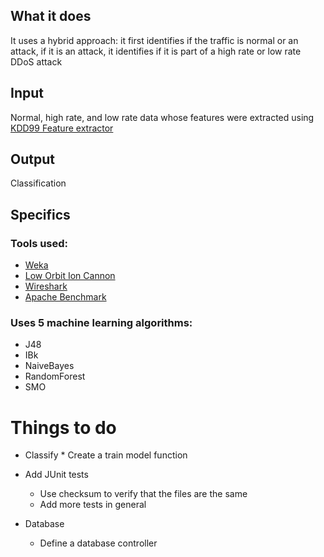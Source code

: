 ## What it does
It uses a hybrid approach: it first identifies if the traffic is normal or an attack, if it is an attack, it identifies if it is part of a high rate or low rate DDoS attack

## Input
Normal, high rate, and low rate data whose features were extracted using [KDD99 Feature extractor](https://github.com/AI-IDS/kdd99_feature_extractor)

## Output
Classification

## Specifics
### Tools used:
* [Weka](https://www.cs.waikato.ac.nz/ml/weka/)
* [Low Orbit Ion Cannon](https://github.com/NewEraCracker/LOIC)
* [Wireshark](wireshark.org/)
* [Apache Benchmark](https://httpd.apache.org/docs/2.4/programs/ab.html)

### Uses 5 machine learning algorithms:
* J48
* IBk
* NaiveBayes
* RandomForest
* SMO

# Things to do
* Classify
		* Create a train model function

* Add JUnit tests
	* Use checksum to verify that the files are the same
	* Add more tests in general

* Database
	* Define a database controller